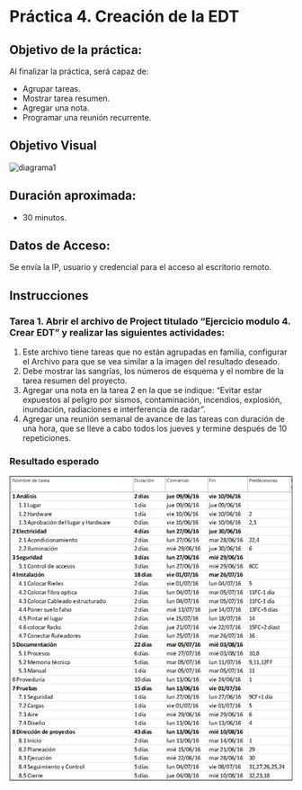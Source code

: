 # Práctica 4. Creación de la EDT

## Objetivo de la práctica:
Al finalizar la práctica, será capaz de:
- Agrupar tareas.
- Mostrar tarea resumen.
- Agregar una nota.
- Programar una reunión recurrente.
  
## Objetivo Visual 

![diagrama1](../images/4.0.jpg)

## Duración aproximada:
- 30 minutos.

## Datos de Acceso:
Se envía la IP, usuario y credencial para el acceso al escritorio remoto.

## Instrucciones 
### Tarea 1. Abrir el archivo de Project titulado “Ejercicio modulo 4. Crear EDT” y realizar las siguientes actividades:
1.	Este archivo tiene tareas que no están agrupadas en familia, configurar el Archivo para que se vea similar a la imagen del resultado deseado.
2.	Debe mostrar las sangrías, los números de esquema y el nombre de la tarea resumen del proyecto.
3.	Agregar una nota en la tarea 2 en la que se indique: “Evitar estar expuestos al peligro por sismos, contaminación, incendios, explosión, inundación, radiaciones e interferencia de radar”.
4.	Agregar una reunión semanal de avance de las tareas con duración de una hora, que se lleve a cabo todos los jueves y termine después de 10 repeticiones.

### Resultado esperado

![imagen resultado](../images/5.jpg)
